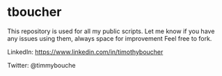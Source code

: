 # tboucher

This repository is used for all my public scripts. Let me know if you have any issues using them, always space for improvement Feel free to fork.

LinkedIn: https://www.linkedin.com/in/timothyboucher

Twitter: @timmybouche
